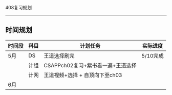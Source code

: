 408复习规划

****





## 时间规划

| 时间段 | 科目 | 计划任务                          | 实际进度 |
| ------ | ---- | --------------------------------- | -------- |
| 5月    | DS   | 王道选择刷完                      | 5/10完成 |
|        | 计组 | CSAPPch02复习+紫书看一遍+王道选择 |          |
|        | 计网 | 王道视频+选择 + 自顶向下至ch03    |          |
| 6月    |      |                                   |          |

